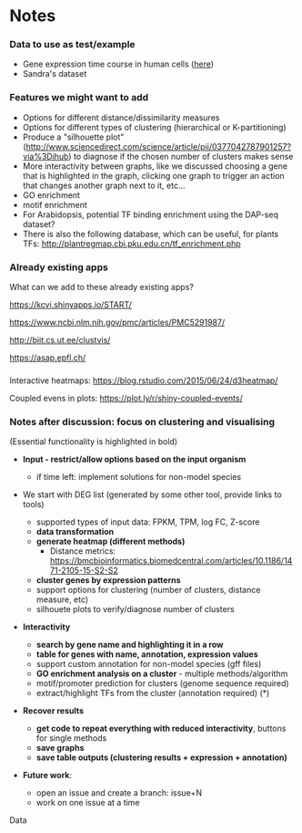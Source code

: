 # Notes

### Data to use as test/example

* Gene expression time course in human cells
([here](https://www.ebi.ac.uk/arrayexpress/experiments/E-GEOD-73213/?keywords=time%20course&organism=&exptype%5B0%5D=%22rna%20assay%22&exptype%5B1%5D=%22sequencing%20assay%22&array=&sortby=processed&sortorder=descending&page=1&pagesize=250))
* Sandra's dataset

### Features we might want to add

* Options for different distance/dissimilarity measures
* Options for different types of clustering (hierarchical or K-partitioning)
* Produce a "silhouette plot" (http://www.sciencedirect.com/science/article/pii/0377042787901257?via%3Dihub) to diagnose if the chosen number of clusters makes sense
* More interactivity between graphs, like we discussed choosing a gene that is highlighted in the graph, clicking one graph to trigger an action that changes another graph next to it, etc...
* GO enrichment
* motif enrichment
* For Arabidopsis, potential TF binding enrichment using the DAP-seq
dataset?
* There is also the following database, which can be useful, for plants
TFs: http://plantregmap.cbi.pku.edu.cn/tf_enrichment.php

### Already existing apps

What can we add to these already existing apps?

https://kcvi.shinyapps.io/START/

https://www.ncbi.nlm.nih.gov/pmc/articles/PMC5291987/

http://biit.cs.ut.ee/clustvis/

https://asap.epfl.ch/

###

Interactive heatmaps: https://blog.rstudio.com/2015/06/24/d3heatmap/

Coupled evens in plots: https://plot.ly/r/shiny-coupled-events/

### Notes after discussion: focus on clustering and visualising

(Essential functionality is highlighted in bold)

* **Input - restrict/allow options based on the input organism**
    + if time left: implement solutions for non-model species

* We start with DEG list (generated by some other tool, provide links to tools)
    + supported types of input data: FPKM, TPM, log FC, Z-score
    + **data transformation**
    + **generate heatmap (different methods)**
        + Distance metrics: https://bmcbioinformatics.biomedcentral.com/articles/10.1186/1471-2105-15-S2-S2
    + **cluster genes by expression patterns**
    + support options for clustering (number of clusters, distance measure, etc)
    + silhouete plots to verify/diagnose number of clusters

* **Interactivity**
    + **search by gene name and highlighting it in a row**
    + **table for genes with name, annotation, expression values**
    + support custom annotation for non-model species (gff files)
    + **GO enrichment analysis on a cluster** - multiple methods/algorithm
    + motif/promoter prediction for clusters (genome sequence required)
    + extract/highlight TFs from the cluster (annotation required) (*)

* **Recover results**
    + **get code to repeat everything with reduced interactivity**, buttons for single methods
    + **save graphs**
    + **save table outputs (clustering results + expression + annotation)**


* **Future work**:

   + open an issue and create a branch: issue+N
   + work on one issue at a time
   




















Data
